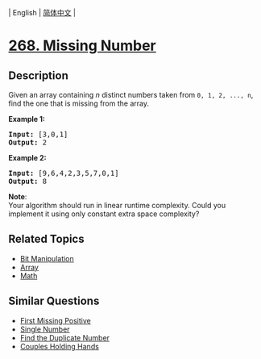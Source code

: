 
| English | [简体中文](README.md) |

# [268. Missing Number](https://leetcode-cn.com/problems/missing-number/)

## Description

<p>Given an array containing <i>n</i> distinct numbers taken from <code>0, 1, 2, ..., n</code>, find the one that is missing from the array.</p>

<p><b>Example 1:</b></p>

<pre>
<b>Input:</b> [3,0,1]
<b>Output:</b> 2
</pre>

<p><b>Example 2:</b></p>

<pre>
<b>Input:</b> [9,6,4,2,3,5,7,0,1]
<b>Output:</b> 8
</pre>

<p><b>Note</b>:<br />
Your algorithm should run in linear runtime complexity. Could you implement it using only constant extra space complexity?</p>

## Related Topics

- [Bit Manipulation](https://leetcode-cn.com/tag/bit-manipulation)
- [Array](https://leetcode-cn.com/tag/array)
- [Math](https://leetcode-cn.com/tag/math)

## Similar Questions

- [First Missing Positive](../first-missing-positive/README_EN.md)
- [Single Number](../single-number/README_EN.md)
- [Find the Duplicate Number](../find-the-duplicate-number/README_EN.md)
- [Couples Holding Hands](../couples-holding-hands/README_EN.md)
